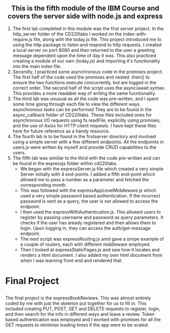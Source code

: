 
<h2 align = 'center'>
This is the fifth module of the IBM Course and covers the server side with node.js and express</h2>
<ol>
<li>The first lab completed in this module was the first server project. In the http_server folder of the CD220labs I worked on the index-with-require.js file, along with the today.js file. This project introduced me to using the http package to listen and respond to http requests. I created a local server on port 8080 and then returned to the user a greeting message dependent upon the time of day it was. This also practiced creating a module of our own (today.js) and importing it's functionality into the main index file.</li>
<li>Secondly, I practiced some asynchronous code in the promises project. The first half of the code used the promises and nested .then() to ensure the two functions execute concurrently, but are logged in the correct order. The second half of the script uses the async/await syntax. This provides a more readable way of writing the same fucntionality.</li>
<li>The third lab was unusual as all the code was pre-written, and I spent some time going through each file to view the different ways asynchronous tasks can be performed They are to be found in the async_callback folder of CD220labs. These files included ones for asynchronous I/O requests using fs.readFile, explicitly using promises, and the use of Axios for HTTP client requests. I have kept these files here for future reference as a handy resource.</li>
<li>The fourth lab is to be found in the firstserver directory and involved using a simple server with a few different endpoints. All the endpoints in users.js were written by myself and provide CRUD capabilities to the users.</li>
<li>The fifth lab was similiar to the third with the code pre-written and can be found in the expressjs folder within cd220labs. 
  <ul><li>We began with the expressServer.js file which created a very simple Server initially with 4 end-points. I added a fifth end-point which allowed me to pass a number as a parameter and fetched the corresponding month.</li>
    <li>This was followed with the expressAppLevelMiddleware.js which used a very simple password based authentication. If the incorrect password is sent as a query, the user is not allowed to access the endpoint.</li>
    <li>I then used the expressWithAuthentication.js. This allowed users to register by passing username and password as query parameters. It checks if the user has aready registered and then allows them to login. Upon logging in, they can access the auth/get-message endpoint.</li>
    <li>The next script was expressRouting.js amd gave a simpe example of a couple of routers, each with different middleware employed.</li>
    <li>Then I looked at expressStaticPages.js and saw how it locates and renders a html document. I also added my own html document from when I was learning front end and rendered that.</li>
</ul>
</ol>
<h3 style="font-size: 2em;">Final Project</h3><p>The final project is the expressBookReviews. This was almost entirely coded by me with just the skeleton put together for us to fill in. This included creating PUT, POST, GET and DELETE requests to register, login, and then search for the info in different ways and leave a review. Token based authentication was employed and I worked with promises for all the GET requests to minimise loading times if the app were to be scaled.</p>
</html>

